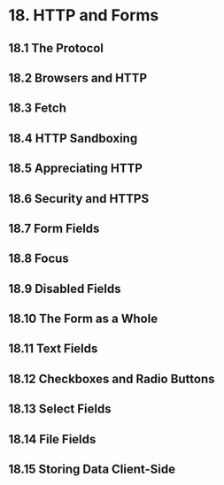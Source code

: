 # 18. HTTP and Forms

## 18.1 The Protocol
## 18.2 Browsers and HTTP
## 18.3 Fetch
## 18.4 HTTP Sandboxing
## 18.5 Appreciating HTTP
## 18.6 Security and HTTPS
## 18.7 Form Fields
## 18.8 Focus
## 18.9 Disabled Fields
## 18.10 The Form as a Whole
## 18.11 Text Fields
## 18.12 Checkboxes and Radio Buttons
## 18.13 Select Fields
## 18.14 File Fields
## 18.15 Storing Data Client-Side
